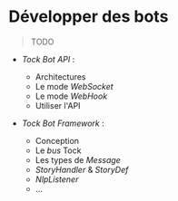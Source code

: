 # Développer des bots

> TODO

* _Tock Bot API_ :
    * Architectures
    * Le mode _WebSocket_
    * Le mode _WebHook_
    * Utiliser l'API

* _Tock Bot Framework_ :
    * Conception
    * Le _bus_ Tock
    * Les types de _Message_
    * _StoryHandler_ & _StoryDef_
    * _NlpListener_
    * ...
